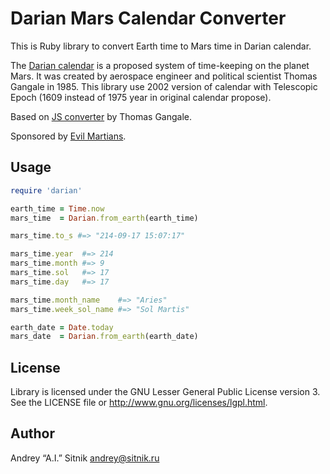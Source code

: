 # Darian Mars Calendar Converter

This is Ruby library to convert Earth time to Mars time in Darian calendar.

The [Darian calendar] is a proposed system of time-keeping on the planet Mars.
It was created by aerospace engineer and political scientist Thomas Gangale
in 1985. This library use 2002 version of calendar with Telescopic Epoch
(1609 instead of 1975 year in original calendar propose).

Based on [JS converter] by Thomas Gangale.

Sponsored by [Evil Martians].

[Darian calendar]: http://en.wikipedia.org/wiki/Darian_calendar
[JS converter]: http://pweb.jps.net/~tgangale/mars/converter/calendar_clock.htm
[Evil Martians]: http://evilmartians.com/

## Usage

```ruby
require 'darian'

earth_time = Time.now
mars_time  = Darian.from_earth(earth_time)

mars_time.to_s #=> "214-09-17 15:07:17"

mars_time.year  #=> 214
mars_time.month #=> 9
mars_time.sol   #=> 17
mars_time.day   #=> 17

mars_time.month_name    #=> "Aries"
mars_time.week_sol_name #=> "Sol Martis"

earth_date = Date.today
mars_date  = Darian.from_earth(earth_date)
```

## License

Library is licensed under the GNU Lesser General Public License version 3.
See the LICENSE file or http://www.gnu.org/licenses/lgpl.html.

## Author

Andrey “A.I.” Sitnik <andrey@sitnik.ru>
